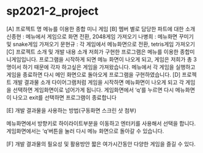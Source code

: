 # sp2021-2_project
[A] 프로젝트 명
메뉴를 이용한 종합 미니 게임
[B] 멤버 별로 담당한 파트에 대한 소개
신종현 : 메뉴에서 게임으로 화면 전환, 2048게임 가져오기
나병희 : 메뉴화면 꾸미기 및 snake게임 가져오기
문현규 : 각 게임에서 메뉴화면으로 전환, tetris게임 가져오기
[C] 프로젝트 소개 및 개발 내용 소개
저희가 구현한 프로그램은 메뉴를 이용한 종합미니게임입니다. 프로그램을 시작하게 되면 메뉴 화면이 나오게 되고, 게임은 저희가 총 3명이서 하기 때문에 각자 하고싶은 게임을 가져왔습니다. 메뉴에서 각 게임을 실행하고 게임을 종료하면 다시 메인 화면으로 돌아오게 프로그램을 구현하였습니다.
[D] 프로젝트 개발 결과물 소개
다이어그램처럼 게임을 시작하면 메뉴화면이 나오게 되고 각 게임을 선택하면 게임화면이로 넘어가게 됩니다. 게임화면에서 ‘q’를 누르면 다시 메뉴화면이 나오고 exit를 선택하면 프로그램이 종료합니다
 

[E] 개발 결과물을 사용하는 방법(구동화면 스크린 샷 첨부)

메뉴화면에서 방향키로 하이라이트부분을 이동하고 엔터키를 사용해서 선택을 합니다.
게임화면에서는 ‘q’버튼을 눌러 다시 메뉴 화면으로 돌아갈 수 있습니다.
 
[F] 개발 결과물의 필요성 및 활용방안
짧은 여가시간동안 다양한 게임을 즐길 수 있다.
